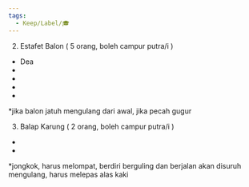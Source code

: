 ```yaml
---
tags:
  - Keep/Label/🎓
---
```


2. Estafet Balon ( 5 orang, boleh campur putra/i )
- Dea
- 
-
-
-
*jika balon jatuh mengulang dari awal, jika pecah gugur

3. Balap Karung ( 2 orang, boleh campur putra/i )
-
-
*jongkok, harus melompat, berdiri berguling dan berjalan akan disuruh mengulang, harus melepas alas kaki
